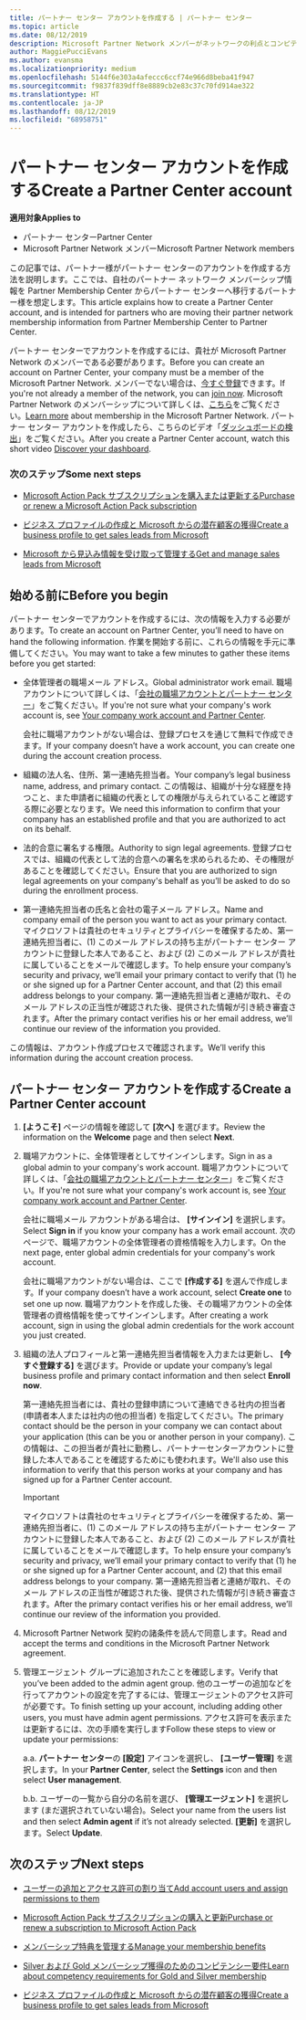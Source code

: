 ```yaml
---
title: パートナー センター アカウントを作成する | パートナー センター
ms.topic: article
ms.date: 08/12/2019
description: Microsoft Partner Network メンバーがネットワークの利点とコンピテンシーを管理してビジネス プロファイルを作成するには、パートナー センター アカウントを作成する必要があります。
author: MaggiePucciEvans
ms.author: evansma
ms.localizationpriority: medium
ms.openlocfilehash: 5144f6e303a4afeccc6ccf74e966d8beba41f947
ms.sourcegitcommit: f9837f839dff8e8889cb2e83c37c70fd914ae322
ms.translationtype: HT
ms.contentlocale: ja-JP
ms.lasthandoff: 08/12/2019
ms.locfileid: "68958751"
---
```

# <a name="create-a-partner-center-account"></a><span data-ttu-id="d6d14-103">パートナー センター アカウントを作成する</span><span class="sxs-lookup"><span data-stu-id="d6d14-103">Create a Partner Center account</span></span>

<span data-ttu-id="d6d14-104">**適用対象**</span><span class="sxs-lookup"><span data-stu-id="d6d14-104">**Applies to**</span></span>

-   <span data-ttu-id="d6d14-105">パートナー センター</span><span class="sxs-lookup"><span data-stu-id="d6d14-105">Partner Center</span></span>
-   <span data-ttu-id="d6d14-106">Microsoft Partner Network メンバー</span><span class="sxs-lookup"><span data-stu-id="d6d14-106">Microsoft Partner Network members</span></span>


<span data-ttu-id="d6d14-107">この記事では、パートナー様がパートナー センターのアカウントを作成する方法を説明します。ここでは、自社のパートナー ネットワーク メンバーシップ情報を Partner Membership Center からパートナー センターへ移行するパートナー様を想定します。</span><span class="sxs-lookup"><span data-stu-id="d6d14-107">This article explains how to create a Partner Center account, and is intended for partners who are moving their partner network membership information from Partner Membership Center to Partner Center.</span></span> 

<span data-ttu-id="d6d14-108">パートナー センターでアカウントを作成するには、貴社が Microsoft Partner Network のメンバーである必要があります。</span><span class="sxs-lookup"><span data-stu-id="d6d14-108">Before you can create an account on Partner Center, your company must be a member of the Microsoft Partner Network.</span></span> <span data-ttu-id="d6d14-109">メンバーでない場合は、[今すぐ登録](https://partners.microsoft.com/PartnerProgram/simplifiedenrollment.aspx)できます。</span><span class="sxs-lookup"><span data-stu-id="d6d14-109">If you're not already a member of the network, you can [join now](https://partners.microsoft.com/PartnerProgram/simplifiedenrollment.aspx).</span></span>  <span data-ttu-id="d6d14-110">Microsoft Partner Network のメンバーシップについて詳しくは、[こちら](https://partner.microsoft.com/membership)をご覧ください。</span><span class="sxs-lookup"><span data-stu-id="d6d14-110">[Learn more](https://partner.microsoft.com/membership) about membership in the Microsoft Partner Network.</span></span> <span data-ttu-id="d6d14-111">パートナー センター アカウントを作成したら、こちらのビデオ「[ダッシュボードの検出](https://vimeo.com/290338211)」をご覧ください。</span><span class="sxs-lookup"><span data-stu-id="d6d14-111">After you create a Partner Center account, watch this short video [Discover your dashboard](https://vimeo.com/290338211).</span></span>

### <a name="some-next-steps"></a><span data-ttu-id="d6d14-112">次のステップ</span><span class="sxs-lookup"><span data-stu-id="d6d14-112">Some next steps</span></span>

-   [<span data-ttu-id="d6d14-113">Microsoft Action Pack サブスクリプションを購入または更新する</span><span class="sxs-lookup"><span data-stu-id="d6d14-113">Purchase or renew a Microsoft Action Pack subscription</span></span>](mpn-get-action-pack.md)

-   [<span data-ttu-id="d6d14-114">ビジネス プロファイルの作成と Microsoft からの潜在顧客の獲得</span><span class="sxs-lookup"><span data-stu-id="d6d14-114">Create a business profile to get sales leads from Microsoft</span></span>](create-a-marketing-profile.md)

-   [<span data-ttu-id="d6d14-115">Microsoft から見込み情報を受け取って管理する</span><span class="sxs-lookup"><span data-stu-id="d6d14-115">Get and manage sales leads from Microsoft</span></span>](responding-to-referrals.md)

## <a name="before-you-begin"></a><span data-ttu-id="d6d14-116">始める前に</span><span class="sxs-lookup"><span data-stu-id="d6d14-116">Before you begin</span></span>

<span data-ttu-id="d6d14-117">パートナー センターでアカウントを作成するには、次の情報を入力する必要があります。</span><span class="sxs-lookup"><span data-stu-id="d6d14-117">To create an account on Partner Center, you’ll need to have on hand the following information.</span></span> <span data-ttu-id="d6d14-118">作業を開始する前に、これらの情報を手元に準備してください。</span><span class="sxs-lookup"><span data-stu-id="d6d14-118">You may want to take a few minutes to gather these items before you get started:</span></span>

-   <span data-ttu-id="d6d14-119">全体管理者の職場メール アドレス。</span><span class="sxs-lookup"><span data-stu-id="d6d14-119">Global administrator work email.</span></span> <span data-ttu-id="d6d14-120">職場アカウントについて詳しくは、「[会社の職場アカウントとパートナー センター](azure-active-directory-tenants-and-partner-center.md)」をご覧ください。</span><span class="sxs-lookup"><span data-stu-id="d6d14-120">If you're not sure what your company's work account is, see [Your company work account and Partner Center](azure-active-directory-tenants-and-partner-center.md).</span></span>

    <span data-ttu-id="d6d14-121">会社に職場アカウントがない場合は、登録プロセスを通じて無料で作成できます。</span><span class="sxs-lookup"><span data-stu-id="d6d14-121">If your company doesn’t have a work account, you can create one during the account creation process.</span></span> 

-   <span data-ttu-id="d6d14-122">組織の法人名、住所、第一連絡先担当者。</span><span class="sxs-lookup"><span data-stu-id="d6d14-122">Your company’s legal business name, address, and primary contact.</span></span> <span data-ttu-id="d6d14-123">この情報は、組織が十分な経歴を持つこと、また申請者に組織の代表としての権限が与えられていること確認する際に必要となります。</span><span class="sxs-lookup"><span data-stu-id="d6d14-123">We need this information to confirm that your company has an established profile and that you are authorized to act on its behalf.</span></span> 

-   <span data-ttu-id="d6d14-124">法的合意に署名する権限。</span><span class="sxs-lookup"><span data-stu-id="d6d14-124">Authority to sign legal agreements.</span></span> <span data-ttu-id="d6d14-125">登録プロセスでは、組織の代表として法的合意への署名を求められるため、その権限があることを確認してください。</span><span class="sxs-lookup"><span data-stu-id="d6d14-125">Ensure that you are authorized to sign legal agreements on your company's behalf as you’ll be asked to do so during the enrollment process.</span></span>

-   <span data-ttu-id="d6d14-126">第一連絡先担当者の氏名と会社の電子メール アドレス。</span><span class="sxs-lookup"><span data-stu-id="d6d14-126">Name and company email of the person you want to act as your primary contact.</span></span> <span data-ttu-id="d6d14-127">マイクロソフトは貴社のセキュリティとプライバシーを確保するため、第一連絡先担当者に、(1) このメール アドレスの持ち主がパートナー センター アカウントに登録した本人であること、および (2) このメール アドレスが貴社に属していることをメールで確認します。</span><span class="sxs-lookup"><span data-stu-id="d6d14-127">To help ensure your company’s security and privacy, we’ll email your primary contact to verify that (1) he or she signed up for a Partner Center account, and that (2) this email address belongs to your company.</span></span> <span data-ttu-id="d6d14-128">第一連絡先担当者と連絡が取れ、そのメール アドレスの正当性が確認された後、提供された情報が引き続き審査されます。</span><span class="sxs-lookup"><span data-stu-id="d6d14-128">After the primary contact verifies his or her email address, we’ll continue our review of the information you provided.</span></span>

<span data-ttu-id="d6d14-129">この情報は、アカウント作成プロセスで確認されます。</span><span class="sxs-lookup"><span data-stu-id="d6d14-129">We’ll verify this information during the account creation process.</span></span> 
 
## <a name="create-a-partner-center-account"></a><span data-ttu-id="d6d14-130">パートナー センター アカウントを作成する</span><span class="sxs-lookup"><span data-stu-id="d6d14-130">Create a Partner Center account</span></span>

1.  <span data-ttu-id="d6d14-131">**[ようこそ]** ページの情報を確認して **[次へ]** を選びます。</span><span class="sxs-lookup"><span data-stu-id="d6d14-131">Review the information on the **Welcome** page and then select **Next**.</span></span>

2.  <span data-ttu-id="d6d14-132">職場アカウントに、全体管理者としてサインインします。</span><span class="sxs-lookup"><span data-stu-id="d6d14-132">Sign in as a global admin to your company's work account.</span></span> <span data-ttu-id="d6d14-133">職場アカウントについて詳しくは、「[会社の職場アカウントとパートナー センター](azure-active-directory-tenants-and-partner-center.md)」をご覧ください。</span><span class="sxs-lookup"><span data-stu-id="d6d14-133">If you're not sure what your company's work account is, see [Your company work account and Partner Center](azure-active-directory-tenants-and-partner-center.md).</span></span>

    <span data-ttu-id="d6d14-134">会社に職場メール アカウントがある場合は、 **[サインイン]** を選択します。</span><span class="sxs-lookup"><span data-stu-id="d6d14-134">Select **Sign in** if you know your company has a work email account.</span></span> <span data-ttu-id="d6d14-135">次のページで、職場アカウントの全体管理者の資格情報を入力します。</span><span class="sxs-lookup"><span data-stu-id="d6d14-135">On the next page, enter global admin credentials for your company's work account.</span></span> 

    <span data-ttu-id="d6d14-136">会社に職場アカウントがない場合は、ここで **[作成する]** を選んで作成します。</span><span class="sxs-lookup"><span data-stu-id="d6d14-136">If your company doesn’t have a work account, select **Create one** to set one up now.</span></span> <span data-ttu-id="d6d14-137">職場アカウントを作成した後、その職場アカウントの全体管理者の資格情報を使ってサインインします。</span><span class="sxs-lookup"><span data-stu-id="d6d14-137">After creating a work account, sign in using the global admin credentials for the work account you just created.</span></span>

3.  <span data-ttu-id="d6d14-138">組織の法人プロフィールと第一連絡先担当者情報を入力または更新し、 **[今すぐ登録する]** を選びます。</span><span class="sxs-lookup"><span data-stu-id="d6d14-138">Provide or update your company’s legal business profile and primary contact information and then select **Enroll now**.</span></span> 

    <span data-ttu-id="d6d14-139">第一連絡先担当者には、貴社の登録申請について連絡できる社内の担当者 (申請者本人または社内の他の担当者) を指定してください。</span><span class="sxs-lookup"><span data-stu-id="d6d14-139">The primary contact should be the person in your company we can contact about your application (this can be you or another person in your company).</span></span> <span data-ttu-id="d6d14-140">この情報は、この担当者が貴社に勤務し、パートナーセンターアカウントに登録した本人であることを確認するためにも使われます。</span><span class="sxs-lookup"><span data-stu-id="d6d14-140">We'll also use this information to verify that this person works at your company and has signed up for a Partner Center account.</span></span>

    > [!IMPORTANT]  
    > <span data-ttu-id="d6d14-141">マイクロソフトは貴社のセキュリティとプライバシーを確保するため、第一連絡先担当者に、(1) このメール アドレスの持ち主がパートナー センター アカウントに登録した本人であること、および (2) このメール アドレスが貴社に属していることをメールで確認します。</span><span class="sxs-lookup"><span data-stu-id="d6d14-141">To help ensure your company’s security and privacy, we’ll email your primary contact to verify that (1) he or she signed up for a Partner Center account, and (2) that this email address belongs to your company.</span></span> <span data-ttu-id="d6d14-142">第一連絡先担当者と連絡が取れ、そのメール アドレスの正当性が確認された後、提供された情報が引き続き審査されます。</span><span class="sxs-lookup"><span data-stu-id="d6d14-142">After the primary contact verifies his or her email address, we’ll continue our review of the information you provided.</span></span>

4.  <span data-ttu-id="d6d14-143">Microsoft Partner Network 契約の諸条件を読んで同意します。</span><span class="sxs-lookup"><span data-stu-id="d6d14-143">Read and accept the terms and conditions in the Microsoft Partner Network agreement.</span></span> 

5.  <span data-ttu-id="d6d14-144">管理エージェント グループに追加されたことを確認します。</span><span class="sxs-lookup"><span data-stu-id="d6d14-144">Verify that you’ve been added to the admin agent group.</span></span> <span data-ttu-id="d6d14-145">他のユーザーの追加などを行ってアカウントの設定を完了するには、管理エージェントのアクセス許可が必要です。</span><span class="sxs-lookup"><span data-stu-id="d6d14-145">To finish setting up your account, including adding other users, you must have admin agent permissions.</span></span> <span data-ttu-id="d6d14-146">アクセス許可を表示または更新するには、次の手順を実行します</span><span class="sxs-lookup"><span data-stu-id="d6d14-146">Follow these steps to view or update your permissions:</span></span>

    <span data-ttu-id="d6d14-147">a.</span><span class="sxs-lookup"><span data-stu-id="d6d14-147">a.</span></span> <span data-ttu-id="d6d14-148">**パートナー センター**の **[設定]** アイコンを選択し、 **[ユーザー管理]** を選択します。</span><span class="sxs-lookup"><span data-stu-id="d6d14-148">In your **Partner Center**, select the **Settings** icon and then select **User management**.</span></span>  

    <span data-ttu-id="d6d14-149">b.</span><span class="sxs-lookup"><span data-stu-id="d6d14-149">b.</span></span> <span data-ttu-id="d6d14-150">ユーザーの一覧から自分の名前を選び、 **[管理エージェント]** を選択します (まだ選択されていない場合)。</span><span class="sxs-lookup"><span data-stu-id="d6d14-150">Select your name from the users list and then select **Admin agent** if it’s not already selected.</span></span> <span data-ttu-id="d6d14-151">**[更新]** を選択します。</span><span class="sxs-lookup"><span data-stu-id="d6d14-151">Select **Update**.</span></span>  

## <a name="next-steps"></a><span data-ttu-id="d6d14-152">次のステップ</span><span class="sxs-lookup"><span data-stu-id="d6d14-152">Next steps</span></span>

-   [<span data-ttu-id="d6d14-153">ユーザーの追加とアクセス許可の割り当て</span><span class="sxs-lookup"><span data-stu-id="d6d14-153">Add account users and assign permissions to them</span></span>](create-user-accounts-and-set-permissions.md)

-   [<span data-ttu-id="d6d14-154">Microsoft Action Pack サブスクリプションの購入と更新</span><span class="sxs-lookup"><span data-stu-id="d6d14-154">Purchase or renew a subscription to Microsoft Action Pack</span></span>](mpn-get-action-pack.md)

-   [<span data-ttu-id="d6d14-155">メンバーシップ特典を管理する</span><span class="sxs-lookup"><span data-stu-id="d6d14-155">Manage your membership benefits</span></span>](manage-your-partner-network-benefits.md)

-   [<span data-ttu-id="d6d14-156">Silver および Gold メンバーシップ獲得のためのコンピテンシー要件</span><span class="sxs-lookup"><span data-stu-id="d6d14-156">Learn about competency requirements for Gold and Silver membership</span></span>](https://partner.microsoft.com/membership/competencies)

-   [<span data-ttu-id="d6d14-157">ビジネス プロファイルの作成と Microsoft からの潜在顧客の獲得</span><span class="sxs-lookup"><span data-stu-id="d6d14-157">Create a business profile to get sales leads from Microsoft</span></span>](create-a-marketing-profile.md)